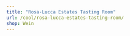 ```yaml
---
title: "Rosa-Lucca Estates Tasting Room"
url: /cool/rosa-lucca-estates-tasting-room/
shop: Wein
---
```

